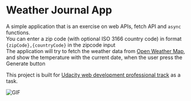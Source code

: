 # Weather Journal App
A simple application that is an exercise on web APIs, fetch API and `async` functions.  
You can enter a zip code (with optional ISO 3166 country code) in format `{zipCode},{countryCode}` in the zipcode input  
The application will try to fetch the weather data from [Open Weather Map](https://openweathermap.org/),  
and show the temperature with the current date, when the user press the Generate button

This project is built for [Udacity web development professional track](https://egfwd.com/web/) as a task.

![GIF](https://user-images.githubusercontent.com/32793798/92805647-9440de80-f3b9-11ea-81f8-33ba9d8dc8d2.gif)

